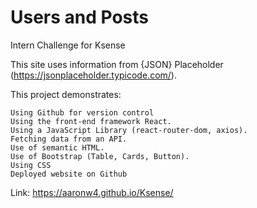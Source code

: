 # Users and Posts

Intern Challenge for Ksense

This site uses information from {JSON} Placeholder (https://jsonplaceholder.typicode.com/).

This project demonstrates:

    Using Github for version control
    Using the front-end framework React.
    Using a JavaScript Library (react-router-dom, axios).
    Fetching data from an API.
    Use of semantic HTML.
    Use of Bootstrap (Table, Cards, Button).
    Using CSS
    Deployed website on Github

Link: https://aaronw4.github.io/Ksense/